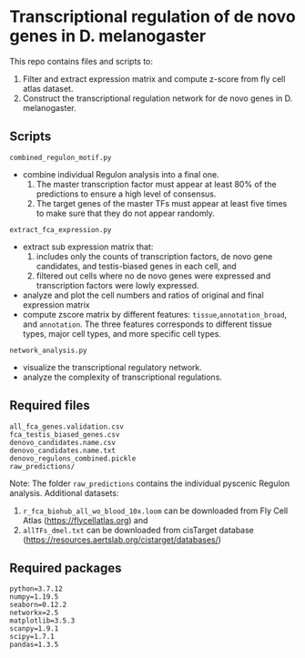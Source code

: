 # Transcriptional regulation of de novo genes in D. melanogaster

This repo contains files and scripts to:  
1. Filter and extract expression matrix and compute z-score from fly cell atlas dataset.
2. Construct the transcriptional regulation network for de novo genes in D. melanogaster.
  
## Scripts  
`combined_regulon_motif.py`
- combine individual Regulon analysis into a final one.
  1. The master transcription factor must appear at least 80% of the predictions to ensure a high level of consensus.  
  2. The target genes of the master TFs must appear at least five times to make sure that they do not appear randomly.  

`extract_fca_expression.py`  
- extract sub expression matrix that:  
  1. includes only the counts of transcription factors, de novo gene candidates, and testis-biased genes in each cell, and   
  2. filtered out cells where no de novo genes were expressed and transcription factors were lowly expressed.  
- analyze and plot the cell numbers and ratios of original and final expression matrix  
- compute zscore matrix by different features: `tissue`,`annotation_broad`, and `annotation`. The three features corresponds to different tissue types, major cell types, and more specific cell types.

`network_analysis.py`  
- visualize the transcriptional regulatory network.  
- analyze the complexity of transcriptional regulations.  
  
## Required files  
   ```
   all_fca_genes.validation.csv  
   fca_testis_biased_genes.csv
   denovo_candidates.name.csv
   denovo_candidates.name.txt
   denovo_regulons_combined.pickle
   raw_predictions/
   ``` 
  
Note: The folder `raw_predictions` contains the individual pyscenic Regulon analysis. Additional datasets:
1. `r_fca_biohub_all_wo_blood_10x.loom` can be downloaded from Fly Cell Atlas (https://flycellatlas.org) and
2. `allTFs_dmel.txt` can be downloaded from cisTarget database (https://resources.aertslab.org/cistarget/databases/)

## Required packages  
```
python=3.7.12
numpy=1.19.5
seaborn=0.12.2
networkx=2.5
matplotlib=3.5.3
scanpy=1.9.1
scipy=1.7.1
pandas=1.3.5
```
